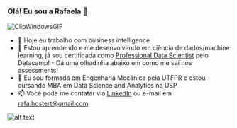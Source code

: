 ### Olá! Eu sou a Rafaela 👋 
![ClipWindowsGIF](https://user-images.githubusercontent.com/77736594/197297267-dee7539f-118a-4c5a-9a53-0e16e475aed1.gif)

- 🔭 Hoje eu trabalho com business intelligence
- 🌱 Estou aprendendo e me desenvolvendo em ciência de dados/machine learning, já sou certificada como <a href="https://www.datacamp.com/certificate/DS0010843184578">Professional Data Scientist</a> pelo Datacamp! - Dá uma olhadinha abaixo em como me saí nos assessments!
- 📘 Eu sou formada em Engenharia Mecânica pela UTFPR e estou cursando MBA em Data Science and Analytics na USP 
- 📫 Você pode me contatar via <a href="https://www.linkedin.com/in/rafaela-hostert">LinkedIn</a> ou e-mail em rafa.hostert@gmail.com

![alt text](https://lh3.googleusercontent.com/QpbCEU14cgtfM2ihis3fQ_NPlnNUlJNlMfHqLr9kDXe3dOcVf4koXQo3kStbAgo-Bw9NBvA1L8H5u2HZbmL4AZAELzV5A1tWFxEbAErq9SjpyYXCJ5XuuGSHwqQfthQOcgQcTYS1qdOIazo1IylteYlpAmAnEQskU7R5_Q2JIgokG1hD3wzhL93BZwcxI1tHghzBQNrIZ6TRVmTAYA3JbneTAk5DULkHdsbN9yZXAb9GyKz_aUl0c1Z_JzP8Mm9Dm10M4JTVdVzydqcDYRkrIcDQ330N33nWSw9nY-QgSUKBm4Nnd77qMwOsOb7BvCYWs6HMQXdxLoIjeWSDqtXeaFLdRdb4r7qDh4406rdOLSESSKFSx67XvpWnQu-udj39iFviQZXjUIisX1Y2PupE96Wd0LKwl-f2tXmPJrDwM4fWmjBFasQnnV9JXhB3THf31ohFEnUi6plp_xrnI1kXM2-llqMRyMC2aOcO-BkGI50DMOBVLY40y8SuvI6fcR-2jSmy0H-VEnCoob-6mNOXjc621TgSJHCXbcbFm_PVqaO_Ow7G3AWtG7uxBEIqSAz5f7tZec_eXSNkqYFGGgZGFFRFUDpoakTNUdKpY9oYHhrG8mZlkETQ6sP5K_K3lVuONUnVGZevFv4Abg2vJY9s8L1Uu3xHvXWTg7c7Y7IjM1XwHv_mvtc5WLgepeo8lqBynKdsu5ulo3kkLbyYV5c2yxrXq7PKXxMvxBRHvC31Y3R5fScgJJ_T0hHDLHSbXf0VpE2WIoKc5ywo2Vv-I57vkNPp6oLNn9pQHccII3U6x9aADyPNkjz1xSe7-NP4RyHaj4uwiTxmYtH8WYPruPZPYfc2JCz7vT-9F8Fetc9ZgsmnOZnddz46kJpPIp23_xYqZqE_yWQVGjTMigjgmYDmf37I3OBxtcdp7xCFOzj8GSGjSJYwlygKCw_2-UYb555of6cyzZ5wXlFqFdjAlxYEgMxX3Jf38d_MlttN-yUGjtS5_O3ZW6eKe7TRxNc=w884-h226-no?authuser=0)


